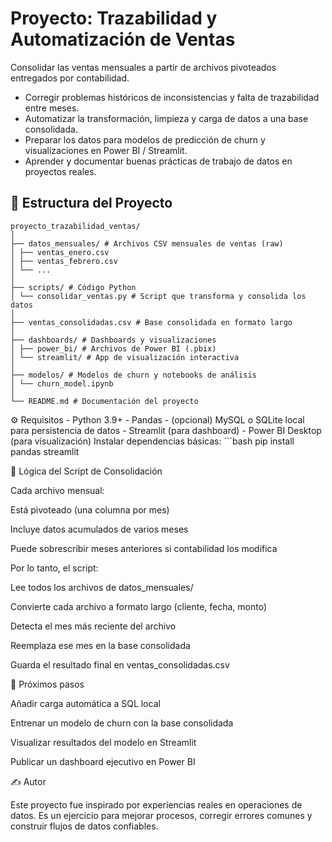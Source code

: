 # Proyecto: Trazabilidad y Automatización de Ventas 

Consolidar las ventas mensuales a partir de archivos pivoteados entregados por contabilidad. 
- Corregir problemas históricos de inconsistencias y falta de trazabilidad entre meses.
- Automatizar la transformación, limpieza y carga de datos a una base consolidada.
- Preparar los datos para modelos de predicción de churn y visualizaciones en Power BI / Streamlit.
- Aprender y documentar buenas prácticas de trabajo de datos en proyectos reales.

## 📁 Estructura del Proyecto 

```text
proyecto_trazabilidad_ventas/
│
├── datos_mensuales/ # Archivos CSV mensuales de ventas (raw)
│ ├── ventas_enero.csv
│ ├── ventas_febrero.csv
│ └── ...
│
├── scripts/ # Código Python
│ └── consolidar_ventas.py # Script que transforma y consolida los datos
│
├── ventas_consolidadas.csv # Base consolidada en formato largo
│
├── dashboards/ # Dashboards y visualizaciones
│ ├── power_bi/ # Archivos de Power BI (.pbix)
│ └── streamlit/ # App de visualización interactiva
│
├── modelos/ # Modelos de churn y notebooks de análisis
│ └── churn_model.ipynb
│
└── README.md # Documentación del proyecto
```
⚙ Requisitos - Python 3.9+ - Pandas - (opcional) MySQL o SQLite local para persistencia de datos - Streamlit (para dashboard) - Power BI Desktop (para visualización) Instalar dependencias básicas: ```bash pip install pandas streamlit 

🧠 Lógica del Script de Consolidación

Cada archivo mensual:

Está pivoteado (una columna por mes)

Incluye datos acumulados de varios meses

Puede sobrescribir meses anteriores si contabilidad los modifica

Por lo tanto, el script:

Lee todos los archivos de datos_mensuales/

Convierte cada archivo a formato largo (cliente, fecha, monto)

Detecta el mes más reciente del archivo

Reemplaza ese mes en la base consolidada

Guarda el resultado final en ventas_consolidadas.csv

🚀 Próximos pasos

Añadir carga automática a SQL local

Entrenar un modelo de churn con la base consolidada

Visualizar resultados del modelo en Streamlit

Publicar un dashboard ejecutivo en Power BI

✍️ Autor

Este proyecto fue inspirado por experiencias reales en operaciones de datos.
Es un ejercicio para mejorar procesos, corregir errores comunes y construir flujos de datos confiables.

